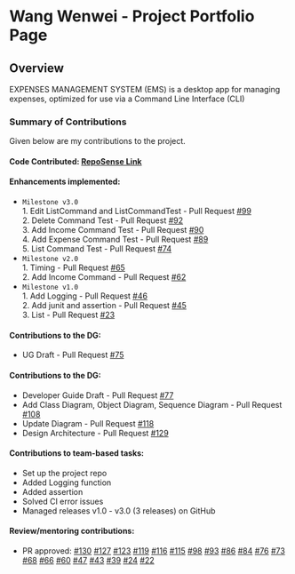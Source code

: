 # Wang Wenwei - Project Portfolio Page

## Overview

EXPENSES MANAGEMENT SYSTEM (EMS) is a desktop app for managing expenses, optimized for use via a Command Line
Interface (CLI)

### Summary of Contributions

Given below are my contributions to the project.

#### Code Contributed: [RepoSense Link](https://nus-tic4001-ay2122s1.github.io/tp-dashboard/?search=&sort=groupTitle&sortWithin=title&timeframe=commit&mergegroup=&groupSelect=groupByRepos&breakdown=true&checkedFileTypes=docs~functional-code~test-code~other&since=2021-09-17&tabOpen=true&tabType=authorship&zFR=false&tabAuthor=e0373972&tabRepo=AY2122S1-TIC4001-F18-2%2Ftp%5Bmaster%5D&authorshipIsMergeGroup=false&authorshipFileTypes=docs~functional-code~test-code&authorshipIsBinaryFileTypeChecked=false)
  
#### Enhancements implemented:

* ```Milestone v3.0```
  <br> 1. Edit ListCommand and ListCommandTest - Pull Request [#99](https://github.com/AY2122S1-TIC4001-F18-2/tp/pull/99)
  <br> 2. Delete Command Test - Pull Request [#92](https://github.com/AY2122S1-TIC4001-F18-2/tp/pull/92)
  <br> 3. Add Income Command Test - Pull Request [#90](https://github.com/AY2122S1-TIC4001-F18-2/tp/pull/90)
  <br> 4. Add Expense Command Test - Pull Request [#89](https://github.com/AY2122S1-TIC4001-F18-2/tp/pull/89)
  <br> 5. List Command Test - Pull Request [#74](https://github.com/AY2122S1-TIC4001-F18-2/tp/pull/74)
  <br>
* ```Milestone v2.0``` 
  <br> 1. Timing - Pull Request [#65](https://github.com/AY2122S1-TIC4001-F18-2/tp/pull/65)
  <br> 2. Add Income Command - Pull Request [#62](https://github.com/AY2122S1-TIC4001-F18-2/tp/pull/62)
  <br>
* ```Milestone v1.0```
  <br> 1. Add Logging - Pull Request [#46](https://github.com/AY2122S1-TIC4001-F18-2/tp/pull/46)
  <br> 2. Add junit and assertion - Pull Request [#45](https://github.com/AY2122S1-TIC4001-F18-2/tp/pull/45)
  <br> 3. List - Pull Request [#23](https://github.com/AY2122S1-TIC4001-F18-2/tp/pull/23)
  <br>


#### Contributions to the DG:
* UG Draft - Pull Request [#75](https://github.com/AY2122S1-TIC4001-F18-2/tp/pull/75)

#### Contributions to the DG:
* Developer Guide Draft - Pull Request [#77](https://github.com/AY2122S1-TIC4001-F18-2/tp/pull/77)
* Add Class Diagram, Object Diagram, Sequence Diagram - Pull Request [#108](https://github.com/AY2122S1-TIC4001-F18-2/tp/pull/108)
* Update Diagram - Pull Request [#118](https://github.com/AY2122S1-TIC4001-F18-2/tp/pull/118)
* Design Architecture - Pull Request [#129](https://github.com/AY2122S1-TIC4001-F18-2/tp/pull/129)

#### Contributions to team-based tasks:
* Set up the project repo
* Added Logging function
* Added assertion
* Solved CI error issues
* Managed releases v1.0 - v3.0 (3 releases) on GitHub

#### Review/mentoring contributions:
* PR approved:
  [#130](https://github.com/AY2122S1-TIC4001-F18-2/tp/pull/130)
  [#127](https://github.com/AY2122S1-TIC4001-F18-2/tp/pull/127)
  [#123](https://github.com/AY2122S1-TIC4001-F18-2/tp/pull/123)
  [#119](https://github.com/AY2122S1-TIC4001-F18-2/tp/pull/119)
  [#116](https://github.com/AY2122S1-TIC4001-F18-2/tp/pull/116)
  [#115](https://github.com/AY2122S1-TIC4001-F18-2/tp/pull/115)
  [#98](https://github.com/AY2122S1-TIC4001-F18-2/tp/pull/98)
  [#93](https://github.com/AY2122S1-TIC4001-F18-2/tp/pull/93)
  [#86](https://github.com/AY2122S1-TIC4001-F18-2/tp/pull/86)
  [#84](https://github.com/AY2122S1-TIC4001-F18-2/tp/pull/84)
  [#76](https://github.com/AY2122S1-TIC4001-F18-2/tp/pull/76)
  [#73](https://github.com/AY2122S1-TIC4001-F18-2/tp/pull/73)
  [#68](https://github.com/AY2122S1-TIC4001-F18-2/tp/pull/68)
  [#66](https://github.com/AY2122S1-TIC4001-F18-2/tp/pull/66)
  [#60](https://github.com/AY2122S1-TIC4001-F18-2/tp/pull/60)
  [#47](https://github.com/AY2122S1-TIC4001-F18-2/tp/pull/47)
  [#43](https://github.com/AY2122S1-TIC4001-F18-2/tp/pull/43)
  [#39](https://github.com/AY2122S1-TIC4001-F18-2/tp/pull/39)
  [#24](https://github.com/AY2122S1-TIC4001-F18-2/tp/pull/24)
  [#22](https://github.com/AY2122S1-TIC4001-F18-2/tp/pull/22)